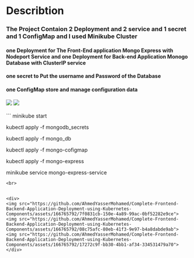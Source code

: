 # Describtion
### The Project Contaion 2 Deployment and 2 service and 1 secret and 1 ConfigMap and I used Minikube Cluster
#### one Deployment for The Front-End application Mongo Express with Nodeport Service  and  one Deployment for Back-end Application Monogo Database with ClusterIP service 
#### one secret to Put the username and Password of the Database
#### one ConfigMap store and manage configuration data
<div>
<img src="https://github.com/AhmedYasserMohamed/Complete-Frontend-Backend-Application-Deployment-using-Kubernetes-Components/assets/166765792/0a0afbec-2845-4352-9e25-76c8b278b9df">
<img src="https://github.com/AhmedYasserMohamed/Complete-Frontend-Backend-Application-Deployment-using-Kubernetes-Components/assets/166765792/12ed5d17-8fda-4905-a48f-f2f2640d614e">
</div>
<br>
```
minikube start

kubectl apply -f mongodb_secrets

kubectl apply -f mongo_db

kubectl apply -f mongo-cofigmap

kubectl apply -f mongo-express

minikube service mongo-express-service
```
<br>


<div>
<img src="https://github.com/AhmedYasserMohamed/Complete-Frontend-Backend-Application-Deployment-using-Kubernetes-Components/assets/166765792/7f0831cb-150e-4a89-99ac-0bf52282e9ce">
<img src="https://github.com/AhmedYasserMohamed/Complete-Frontend-Backend-Application-Deployment-using-Kubernetes-Components/assets/166765792/08c75afc-80eb-41f3-9e97-b4a8dabde9ab">
<img src="https://github.com/AhmedYasserMohamed/Complete-Frontend-Backend-Application-Deployment-using-Kubernetes-Components/assets/166765792/17272c9f-bb30-4bb1-af34-334531479a70">
</div>
